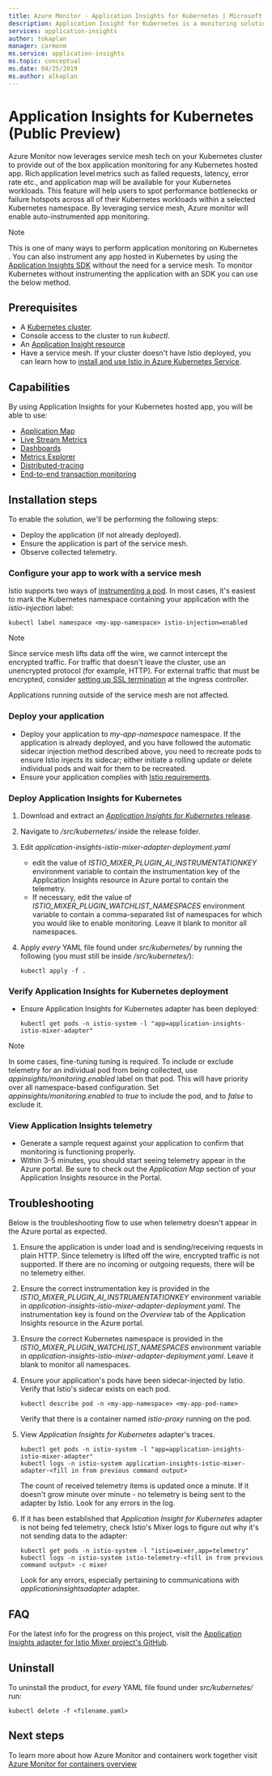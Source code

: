 ```yaml
---
title: Azure Monitor - Application Insights for Kubernetes | Microsoft Docs
description: Application Insight for Kubernetes is a monitoring solution that allows you to collect Application Insights telemetry pertaining to incoming and outgoing requests to and from pods running in your Kubernetes cluster. 
services: application-insights
author: tokaplan
manager: carmonm
ms.service: application-insights
ms.topic: conceptual
ms.date: 04/25/2019
ms.author: alkaplan
---
```


# Application Insights for Kubernetes (Public Preview)

Azure Monitor now leverages service mesh tech on your Kubernetes cluster to provide out of the box application monitoring for any Kubernetes hosted app. Rich application level metrics such as failed requests, latency, error rate etc., and application map will be available for your Kubernetes workloads. This feature will help users to spot performance bottlenecks or failure hotspots across all of their Kubernetes workloads within a selected Kubernetes namespace. By leveraging service mesh, Azure monitor will enable auto-instrumented app monitoring.

> [!NOTE]
> This is one of many ways to perform application monitoring on Kubernetes​​​​​​​. You can also instrument any app hosted in Kubernetes by using the [Application Insights SDK](../../azure-monitor/azure-monitor-app-hub.md) without the need for a service mesh. To monitor Kubernetes without instrumenting the application with an SDK you can use the below method.

## Prerequisites

- A [Kubernetes cluster](https://docs.microsoft.com/azure/aks/concepts-clusters-workloads).
- Console access to the cluster to run *kubectl*.
- An [Application Insight resource](create-new-resource.md)
- Have a service mesh. If your cluster doesn't have Istio deployed, you can learn how to [install and use Istio in Azure Kubernetes Service](https://docs.microsoft.com/azure/aks/istio-install).

## Capabilities

By using Application Insights for your Kubernetes hosted app, you will be able to use:

- [Application Map](../../azure-monitor/app/app-map.md)
- [Live Stream Metrics](../../azure-monitor/app/live-stream.md)
- [Dashboards](../../azure-monitor/app/overview-dashboard.md)
- [Metrics Explorer](../../azure-monitor/platform/metrics-getting-started.md)
- [Distributed-tracing](../../azure-monitor/app/distributed-tracing.md)
- [End-to-end transaction monitoring](../../azure-monitor/learn/tutorial-performance.md#identify-slow-server-operations)

## Installation steps

To enable the solution, we'll be performing the following steps:
- Deploy the application (if not already deployed).
- Ensure the application is part of the service mesh.
- Observe collected telemetry.

### Configure your app to work with a service mesh

Istio supports two ways of [instrumenting a pod](https://istio.io/docs/setup/kubernetes/additional-setup/sidecar-injection/).
In most cases, it's easiest to mark the Kubernetes namespace containing your application with the *istio-injection* label:

```console
kubectl label namespace <my-app-namespace> istio-injection=enabled
```

> [!NOTE]
> Since service mesh lifts data off the wire, we cannot intercept the encrypted traffic. For traffic that doesn't leave the cluster, use  an unencrypted protocol (for example, HTTP). For external traffic that must be encrypted, consider [setting up SSL termination](https://kubernetes.io/docs/concepts/services-networking/ingress/#tls) at the ingress controller.

Applications running outside of the service mesh are not affected.

### Deploy your application

- Deploy your application to *my-app-namespace* namespace. If the application is already deployed, and you have followed the automatic
sidecar injection method described above, you need to recreate pods to ensure Istio injects its sidecar; either initiate a
rolling update or delete individual pods and wait for them to be recreated.
- Ensure your application complies with [Istio requirements](https://istio.io/docs/setup/kubernetes/prepare/requirements/).

### Deploy Application Insights for Kubernetes

1. Download and extract an [*Application Insights for Kubernetes* release](https://github.com/Microsoft/Application-Insights-Istio-Adapter/releases/).
2. Navigate to */src/kubernetes/* inside the release folder.
3. Edit *application-insights-istio-mixer-adapter-deployment.yaml*
    - edit the value of *ISTIO_MIXER_PLUGIN_AI_INSTRUMENTATIONKEY* environment variable to contain the instrumentation key of the Application Insights resource in Azure portal to contain the telemetry.
    - If necessary, edit the value of *ISTIO_MIXER_PLUGIN_WATCHLIST_NAMESPACES* environment variable to contain a comma-separated list of namespaces for which you would like to enable monitoring. Leave it blank to monitor all namespaces.
4. Apply *every* YAML file found under *src/kubernetes/* by running the following (you must still be inside */src/kubernetes/*):

   ```console
   kubectl apply -f .
   ```

### Verify Application Insights for Kubernetes deployment

- Ensure Application Insights for Kubernetes adapter has been deployed:

  ```console
  kubectl get pods -n istio-system -l "app=application-insights-istio-mixer-adapter"
  ```
> [!NOTE]
> In some cases, fine-tuning tuning is required. To include or exclude telemetry for an individual pod from being collected, use *appinsights/monitoring.enabled* label on that pod. This will have priority over all namespace-based configuration. Set *appinsights/monitoring.enabled* to *true* to include the pod, and to *false* to exclude it.

### View Application Insights telemetry

- Generate a sample request against your application to confirm that monitoring is functioning properly.
- Within 3-5 minutes, you should start seeing telemetry appear in the Azure portal. Be sure to check out the *Application Map* section of your Application Insights resource in the Portal.

## Troubleshooting

Below is the troubleshooting flow to use when telemetry doesn't appear in the Azure portal as expected.

1. Ensure the application is under load and is sending/receiving requests in plain HTTP. Since telemetry is lifted off the wire, encrypted traffic is not supported. If there are no incoming or outgoing requests, there will be no telemetry either.
2. Ensure the correct instrumentation key is provided in the *ISTIO_MIXER_PLUGIN_AI_INSTRUMENTATIONKEY* environment variable in *application-insights-istio-mixer-adapter-deployment.yaml*. The instrumentation key is found on the *Overview* tab of the Application Insights resource in the Azure portal.
3. Ensure the correct Kubernetes namespace is provided in the *ISTIO_MIXER_PLUGIN_WATCHLIST_NAMESPACES* environment variable in *application-insights-istio-mixer-adapter-deployment.yaml*. Leave it blank to monitor all namespaces.
4. Ensure your application's pods have been sidecar-injected by Istio. Verify that Istio's sidecar exists on each pod.

   ```console
   kubectl describe pod -n <my-app-namespace> <my-app-pod-name>
   ```
   Verify that there is a container named *istio-proxy* running on the pod.

5. View *Application Insights for Kubernetes* adapter's traces.

   ```console
   kubectl get pods -n istio-system -l "app=application-insights-istio-mixer-adapter"
   kubectl logs -n istio-system application-insights-istio-mixer-adapter-<fill in from previous command output>
   ```

   The count of received telemetry items is updated once a minute. If it doesn't grow minute over minute - no telemetry is being sent to the adapter by Istio.
   Look for any errors in the log.
6. If it has been established that *Application Insight for Kubernetes* adapter is not being fed telemetry, check Istio's Mixer logs to figure out why it's not sending data to the adapter:

   ```console
   kubectl get pods -n istio-system -l "istio=mixer,app=telemetry"
   kubectl logs -n istio-system istio-telemetry-<fill in from previous command output> -c mixer
   ```
   Look for any errors, especially pertaining to communications with *applicationinsightsadapter* adapter.

## FAQ

For the latest info for the progress on this project, visit the [Application Insights adapter for Istio Mixer project's GitHub](https://github.com/Microsoft/Application-Insights-Istio-Adapter/blob/master/SETUP.md#faq).

## Uninstall

To uninstall the product, for *every* YAML file found under *src/kubernetes/* run:

```console
kubectl delete -f <filename.yaml>
```


## Next steps

To learn more about how Azure Monitor and containers work together visit [Azure Monitor for containers overview](../../azure-monitor/insights/container-insights-overview.md)